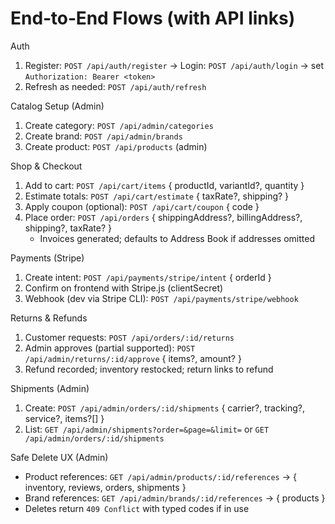 # End‑to‑End Flows (with API links)

Auth
1. Register: `POST /api/auth/register` → Login: `POST /api/auth/login` → set `Authorization: Bearer <token>`
2. Refresh as needed: `POST /api/auth/refresh`

Catalog Setup (Admin)
1. Create category: `POST /api/admin/categories`
2. Create brand: `POST /api/admin/brands`
3. Create product: `POST /api/products` (admin)

Shop & Checkout
1. Add to cart: `POST /api/cart/items` { productId, variantId?, quantity }
2. Estimate totals: `POST /api/cart/estimate` { taxRate?, shipping? }
3. Apply coupon (optional): `POST /api/cart/coupon` { code }
4. Place order: `POST /api/orders` { shippingAddress?, billingAddress?, shipping?, taxRate? }
   - Invoices generated; defaults to Address Book if addresses omitted

Payments (Stripe)
1. Create intent: `POST /api/payments/stripe/intent` { orderId }
2. Confirm on frontend with Stripe.js (clientSecret)
3. Webhook (dev via Stripe CLI): `POST /api/payments/stripe/webhook`

Returns & Refunds
1. Customer requests: `POST /api/orders/:id/returns`
2. Admin approves (partial supported): `POST /api/admin/returns/:id/approve` { items?, amount? }
3. Refund recorded; inventory restocked; return links to refund

Shipments (Admin)
1. Create: `POST /api/admin/orders/:id/shipments` { carrier?, tracking?, service?, items?[] }
2. List: `GET /api/admin/shipments?order=&page=&limit=` or `GET /api/admin/orders/:id/shipments`

Safe Delete UX (Admin)
- Product references: `GET /api/admin/products/:id/references` → { inventory, reviews, orders, shipments }
- Brand references: `GET /api/admin/brands/:id/references` → { products }
- Deletes return `409 Conflict` with typed codes if in use

